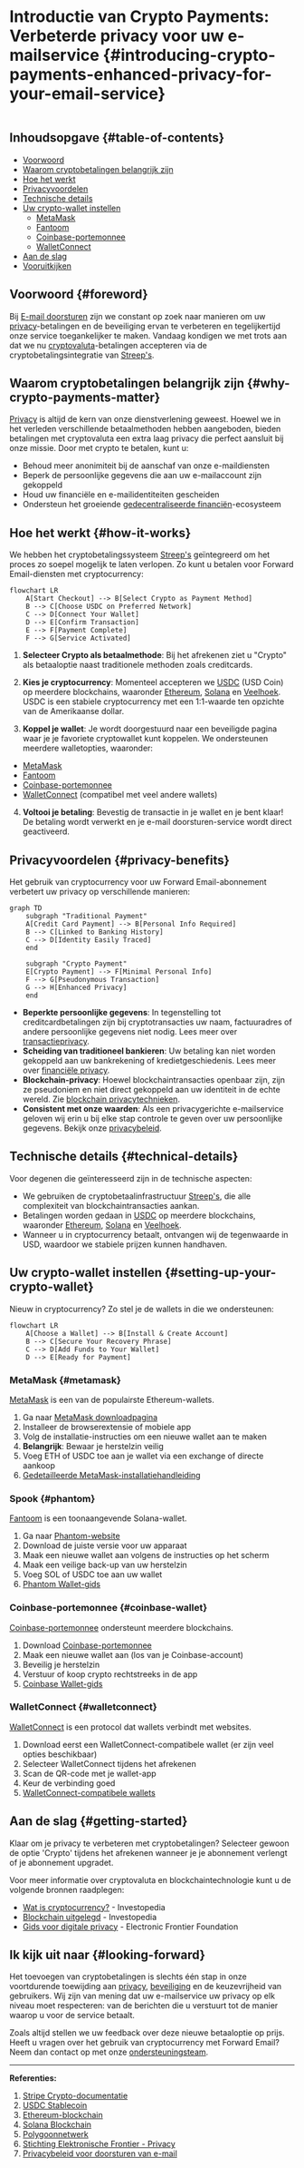 # Introductie van Crypto Payments: Verbeterde privacy voor uw e-mailservice {#introducing-crypto-payments-enhanced-privacy-for-your-email-service}

<img loading="lazy" src="/img/articles/crypto-payments.webp" alt="" class="rounded-lg" />

## Inhoudsopgave {#table-of-contents}

* [Voorwoord](#foreword)
* [Waarom cryptobetalingen belangrijk zijn](#why-crypto-payments-matter)
* [Hoe het werkt](#how-it-works)
* [Privacyvoordelen](#privacy-benefits)
* [Technische details](#technical-details)
* [Uw crypto-wallet instellen](#setting-up-your-crypto-wallet)
  * [MetaMask](#metamask)
  * [Fantoom](#phantom)
  * [Coinbase-portemonnee](#coinbase-wallet)
  * [WalletConnect](#walletconnect)
* [Aan de slag](#getting-started)
* [Vooruitkijken](#looking-forward)

## Voorwoord {#foreword}

Bij [E-mail doorsturen](https://forwardemail.net) zijn we constant op zoek naar manieren om uw [privacy](https://en.wikipedia.org/wiki/Privacy)-betalingen en de beveiliging ervan te verbeteren en tegelijkertijd onze service toegankelijker te maken. Vandaag kondigen we met trots aan dat we nu [cryptovaluta](https://en.wikipedia.org/wiki/Cryptocurrency)-betalingen accepteren via de cryptobetalingsintegratie van [Streep's](https://stripe.com).

## Waarom cryptobetalingen belangrijk zijn {#why-crypto-payments-matter}

[Privacy](https://en.wikipedia.org/wiki/Internet_privacy) is altijd de kern van onze dienstverlening geweest. Hoewel we in het verleden verschillende betaalmethoden hebben aangeboden, bieden betalingen met cryptovaluta een extra laag privacy die perfect aansluit bij onze missie. Door met crypto te betalen, kunt u:

* Behoud meer anonimiteit bij de aanschaf van onze e-maildiensten
* Beperk de persoonlijke gegevens die aan uw e-mailaccount zijn gekoppeld
* Houd uw financiële en e-mailidentiteiten gescheiden
* Ondersteun het groeiende [gedecentraliseerde financiën](https://en.wikipedia.org/wiki/Decentralized_finance)-ecosysteem

## Hoe het werkt {#how-it-works}

We hebben het cryptobetalingssysteem [Streep's](https://docs.stripe.com/crypto) geïntegreerd om het proces zo soepel mogelijk te laten verlopen. Zo kunt u betalen voor Forward Email-diensten met cryptocurrency:

```mermaid
flowchart LR
    A[Start Checkout] --> B[Select Crypto as Payment Method]
    B --> C[Choose USDC on Preferred Network]
    C --> D[Connect Your Wallet]
    D --> E[Confirm Transaction]
    E --> F[Payment Complete]
    F --> G[Service Activated]
```

1. **Selecteer Crypto als betaalmethode**: Bij het afrekenen ziet u "Crypto" als betaaloptie naast traditionele methoden zoals creditcards.

2. **Kies je cryptocurrency**: Momenteel accepteren we [USDC](https://en.wikipedia.org/wiki/USD_Coin) (USD Coin) op meerdere blockchains, waaronder [Ethereum](https://ethereum.org), [Solana](https://solana.com) en [Veelhoek](https://polygon.technology). USDC is een stabiele cryptocurrency met een 1:1-waarde ten opzichte van de Amerikaanse dollar.

3. **Koppel je wallet**: Je wordt doorgestuurd naar een beveiligde pagina waar je je favoriete cryptowallet kunt koppelen. We ondersteunen meerdere walletopties, waaronder:
* [MetaMask](https://metamask.io)
* [Fantoom](https://phantom.app)
* [Coinbase-portemonnee](https://www.coinbase.com/wallet)
* [WalletConnect](https://walletconnect.com) (compatibel met veel andere wallets)

4. **Voltooi je betaling**: Bevestig de transactie in je wallet en je bent klaar! De betaling wordt verwerkt en je e-mail doorsturen-service wordt direct geactiveerd.

## Privacyvoordelen {#privacy-benefits}

Het gebruik van cryptocurrency voor uw Forward Email-abonnement verbetert uw privacy op verschillende manieren:

```mermaid
graph TD
    subgraph "Traditional Payment"
    A[Credit Card Payment] --> B[Personal Info Required]
    B --> C[Linked to Banking History]
    C --> D[Identity Easily Traced]
    end

    subgraph "Crypto Payment"
    E[Crypto Payment] --> F[Minimal Personal Info]
    F --> G[Pseudonymous Transaction]
    G --> H[Enhanced Privacy]
    end
```

* **Beperkte persoonlijke gegevens**: In tegenstelling tot creditcardbetalingen zijn bij cryptotransacties uw naam, factuuradres of andere persoonlijke gegevens niet nodig. Lees meer over [transactieprivacy](https://en.wikipedia.org/wiki/Privacy_coin).
* **Scheiding van traditioneel bankieren**: Uw betaling kan niet worden gekoppeld aan uw bankrekening of kredietgeschiedenis. Lees meer over [financiële privacy](https://en.wikipedia.org/wiki/Financial_privacy).
* **Blockchain-privacy**: Hoewel blockchaintransacties openbaar zijn, zijn ze pseudoniem en niet direct gekoppeld aan uw identiteit in de echte wereld. Zie [blockchain privacytechnieken](https://en.wikipedia.org/wiki/Privacy_and_blockchain).
* **Consistent met onze waarden**: Als een privacygerichte e-mailservice geloven wij erin u bij elke stap controle te geven over uw persoonlijke gegevens. Bekijk onze [privacybeleid](/privacy).

## Technische details {#technical-details}

Voor degenen die geïnteresseerd zijn in de technische aspecten:

* We gebruiken de cryptobetaalinfrastructuur [Streep's](https://docs.stripe.com/crypto/stablecoin-payments), die alle complexiteit van blockchaintransacties aankan.
* Betalingen worden gedaan in [USDC](https://www.circle.com/en/usdc) op meerdere blockchains, waaronder [Ethereum](https://ethereum.org), [Solana](https://solana.com) en [Veelhoek](https://polygon.technology).
* Wanneer u in cryptocurrency betaalt, ontvangen wij de tegenwaarde in USD, waardoor we stabiele prijzen kunnen handhaven.

## Uw crypto-wallet instellen {#setting-up-your-crypto-wallet}

Nieuw in cryptocurrency? Zo stel je de wallets in die we ondersteunen:

```mermaid
flowchart LR
    A[Choose a Wallet] --> B[Install & Create Account]
    B --> C[Secure Your Recovery Phrase]
    C --> D[Add Funds to Your Wallet]
    D --> E[Ready for Payment]
```

### MetaMask {#metamask}

[MetaMask](https://metamask.io) is een van de populairste Ethereum-wallets.

1. Ga naar [MetaMask downloadpagina](https://metamask.io/download/)
2. Installeer de browserextensie of mobiele app
3. Volg de installatie-instructies om een nieuwe wallet aan te maken
4. **Belangrijk**: Bewaar je herstelzin veilig
5. Voeg ETH of USDC toe aan je wallet via een exchange of directe aankoop
6. [Gedetailleerde MetaMask-installatiehandleiding](https://metamask.io/faqs/)

### Spook {#phantom}

[Fantoom](https://phantom.app) is een toonaangevende Solana-wallet.

1. Ga naar [Phantom-website](https://phantom.app/)
2. Download de juiste versie voor uw apparaat
3. Maak een nieuwe wallet aan volgens de instructies op het scherm
4. Maak een veilige back-up van uw herstelzin
5. Voeg SOL of USDC toe aan uw wallet
6. [Phantom Wallet-gids](https://help.phantom.app/hc/en-us/articles/4406388623251-How-to-create-a-new-wallet)

### Coinbase-portemonnee {#coinbase-wallet}

[Coinbase-portemonnee](https://www.coinbase.com/wallet) ondersteunt meerdere blockchains.

1. Download [Coinbase-portemonnee](https://www.coinbase.com/wallet/downloads)
2. Maak een nieuwe wallet aan (los van je Coinbase-account)
3. Beveilig je herstelzin
4. Verstuur of koop crypto rechtstreeks in de app
5. [Coinbase Wallet-gids](https://www.coinbase.com/learn/tips-and-tutorials/how-to-set-up-a-crypto-wallet)

### WalletConnect {#walletconnect}

[WalletConnect](https://walletconnect.com) is een protocol dat wallets verbindt met websites.

1. Download eerst een WalletConnect-compatibele wallet (er zijn veel opties beschikbaar)
2. Selecteer WalletConnect tijdens het afrekenen
3. Scan de QR-code met je wallet-app
4. Keur de verbinding goed
5. [WalletConnect-compatibele wallets](https://walletconnect.com/registry/wallets)

## Aan de slag {#getting-started}

Klaar om je privacy te verbeteren met cryptobetalingen? Selecteer gewoon de optie 'Crypto' tijdens het afrekenen wanneer je je abonnement verlengt of je abonnement upgradet.

Voor meer informatie over cryptovaluta en blockchaintechnologie kunt u de volgende bronnen raadplegen:

* [Wat is cryptocurrency?](https://www.investopedia.com/terms/c/cryptocurrency.asp) - Investopedia
* [Blockchain uitgelegd](https://www.investopedia.com/terms/b/blockchain.asp) - Investopedia
* [Gids voor digitale privacy](https://www.eff.org/issues/privacy) - Electronic Frontier Foundation

## Ik kijk uit naar {#looking-forward}

Het toevoegen van cryptobetalingen is slechts één stap in onze voortdurende toewijding aan [privacy](https://en.wikipedia.org/wiki/Privacy), [beveiliging](https://en.wikipedia.org/wiki/Computer_security) en de keuzevrijheid van gebruikers. Wij zijn van mening dat uw e-mailservice uw privacy op elk niveau moet respecteren: van de berichten die u verstuurt tot de manier waarop u voor de service betaalt.

Zoals altijd stellen we uw feedback over deze nieuwe betaaloptie op prijs. Heeft u vragen over het gebruik van cryptocurrency met Forward Email? Neem dan contact op met onze [ondersteuningsteam](/help).

---

**Referenties:**

1. [Stripe Crypto-documentatie](https://docs.stripe.com/crypto)
2. [USDC Stablecoin](https://www.circle.com/en/usdc)
3. [Ethereum-blockchain](https://ethereum.org)
4. [Solana Blockchain](https://solana.com)
5. [Polygoonnetwerk](https://polygon.technology)
6. [Stichting Elektronische Frontier - Privacy](https://www.eff.org/issues/privacy)
7. [Privacybeleid voor doorsturen van e-mail](/privacy)